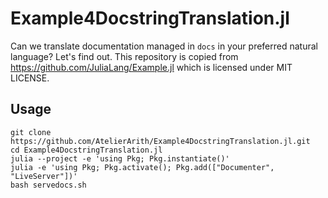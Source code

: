 # Example4DocstringTranslation.jl

Can we translate documentation managed in `docs` in your preferred natural language? Let's find out. This repository is copied from https://github.com/JuliaLang/Example.jl which is licensed under MIT LICENSE.

## Usage

```
git clone https://github.com/AtelierArith/Example4DocstringTranslation.jl.git
cd Example4DocstringTranslation.jl
julia --project -e 'using Pkg; Pkg.instantiate()'
julia -e 'using Pkg; Pkg.activate(); Pkg.add(["Documenter", "LiveServer"])'
bash servedocs.sh
```
